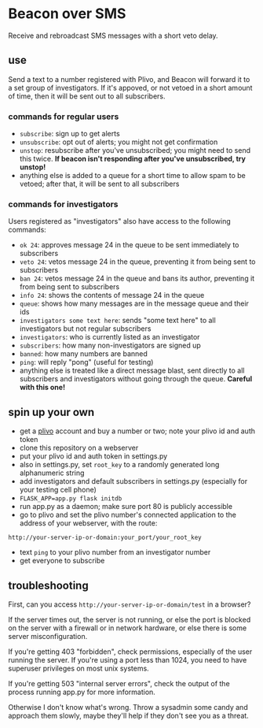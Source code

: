 # Beacon over SMS

Receive and rebroadcast SMS messages with a short veto delay.

## use

Send a text to a number registered with Plivo, and Beacon will forward it to a set group of investigators. If it's appoved, or not vetoed in a short amount of time, then it will be sent out to all subscribers.

### commands for regular users
- `subscribe`: sign up to get alerts
- `unsubscribe`: opt out of alerts; you might not get confirmation
- `unstop`: resubscribe after you've unsubscribed; you might need to send this twice. **If beacon isn't responding after you've unsubscribed, try unstop!**
- anything else is added to a queue for a short time to allow spam to be vetoed; after that, it will be sent to all subscribers

### commands for investigators

Users registered as "investigators" also have access to the following commands:

- `ok 24`: approves message 24 in the queue to be sent immediately to subscribers
- `veto 24`: vetos message 24 in the queue, preventing it from being sent to subscribers
- `ban 24`: vetos message 24 in the queue and bans its author, preventing it from being sent to subscribers
- `info 24`: shows the contents of message 24 in the queue
- `queue`: shows how many messages are in the message queue and their ids
- `investigators some text here`: sends "some text here" to all investigators but not regular subscribers
- `investigators`: who is currently listed as an investigator
- `subscribers`: how many non-investigators are signed up
- `banned`: how many numbers are banned
- `ping`: will reply "pong" (useful for testing)
- anything else is treated like a direct message blast, sent directly to all subscribers and investigators without going through the queue. **Careful with this one!**

## spin up your own

- get a [plivo][] account and buy a number or two; note your plivo id and auth token
- clone this repository on a webserver
- put your plivo id and auth token in settings.py
- also in settings.py, set `root_key` to a randomly generated long alphanumeric string
- add investigators and default subscribers in settings.py (especially for your testing cell phone)
- `FLASK_APP=app.py flask initdb`
- run app.py as a daemon; make sure port 80 is publicly accessible
- go to plivo and set the plivo number's connected application to the address of your webserver, with the route:

```
http://your-server-ip-or-domain:your_port/your_root_key
```

- text `ping` to your plivo number from an investigator number
- get everyone to subscribe

[plivo]: (https://plivo.com/)

## troubleshooting

First, can you access `http://your-server-ip-or-domain/test` in a browser?

If the server times out, the server is not running, or else the port is blocked on the server with a firewall or in network hardware, or else there is some server misconfiguration.

If you're getting 403 "forbidden", check permissions, especially of the user running the server. If you're using a port less than 1024, you need to have superuser privileges on most unix systems.

If you're getting 503 "internal server errors", check the output of the process running app.py for more information.

Otherwise I don't know what's wrong. Throw a sysadmin some candy and approach them slowly, maybe they'll help if they don't see you as a threat.
